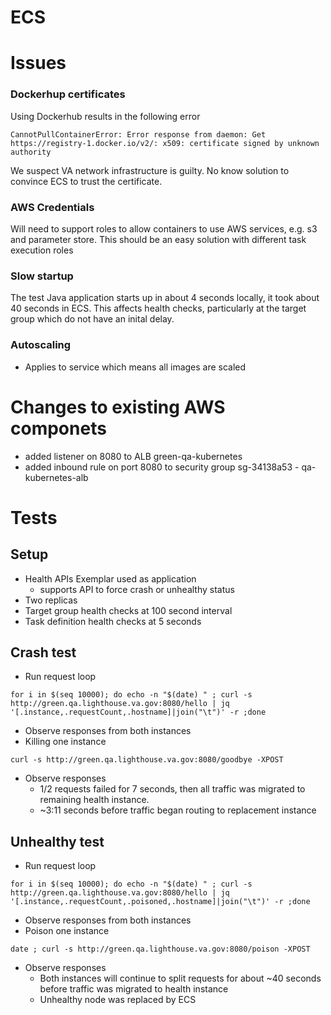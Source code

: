 # ECS

# Issues

### Dockerhup certificates
Using Dockerhub results in the following error
```
CannotPullContainerError: Error response from daemon: Get https://registry-1.docker.io/v2/: x509: certificate signed by unknown authority
```
We suspect VA network infrastructure is guilty.
No know solution to convince ECS to trust the certificate.


### AWS Credentials
Will need to support roles to allow containers to use AWS services, e.g. s3 and parameter store.
This should be an easy solution with different task execution roles


### Slow startup
The test Java application starts up in about 4 seconds locally, it took about 40 seconds in ECS.
This affects health checks, particularly at the target group which do not have an inital delay.


### Autoscaling
- Applies to service which means all images are scaled


# Changes to existing AWS componets
- added listener on 8080 to ALB green-qa-kubernetes
- added inbound rule on port 8080 to security group sg-34138a53 - qa-kubernetes-alb



# Tests
## Setup
- Health APIs Exemplar used as application
  - supports API to force crash or unhealthy status
- Two replicas
- Target group health checks at 100 second interval
- Task definition health checks at 5 seconds


## Crash test
- Run request loop
```
for i in $(seq 10000); do echo -n "$(date) " ; curl -s http://green.qa.lighthouse.va.gov:8080/hello | jq '[.instance,.requestCount,.hostname]|join("\t")' -r ;done
```
- Observe responses from both instances
- Killing one instance
```
curl -s http://green.qa.lighthouse.va.gov:8080/goodbye -XPOST
```
- Observe responses
  - 1/2 requests failed for 7 seconds, then all traffic was migrated to remaining health instance.
  - ~3:11 seconds before traffic began routing to replacement instance


## Unhealthy test
- Run request loop
```
for i in $(seq 10000); do echo -n "$(date) " ; curl -s http://green.qa.lighthouse.va.gov:8080/hello | jq '[.instance,.requestCount,.poisoned,.hostname]|join("\t")' -r ;done
```
- Observe responses from both instances
- Poison one instance
```
date ; curl -s http://green.qa.lighthouse.va.gov:8080/poison -XPOST
```
- Observe responses
  - Both instances will continue to split requests for about ~40 seconds before
    traffic was migrated to health instance
  - Unhealthy node was replaced by ECS
